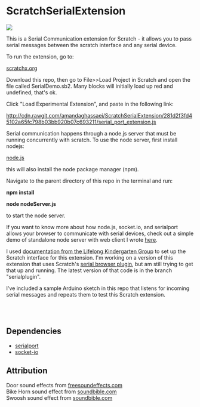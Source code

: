 # ScratchSerialExtension

<img src="https://github.com/amandaghassaei/ScratchSerialExtension/raw/master/screenshot.png" />

This is a Serial Communication extension for Scratch - it allows you to pass serial messages between the scratch interface and any serial device.

To run the extension, go to:

<a href="http://scratchx.org/#scratch" target="_blank">scratchx.org</a>

Download this repo, then go to File>>Load Project in Scratch and open the file called SerialDemo.sb2.
Many blocks will initially load up red and undefined, that's ok.

Click "Load Experimental Extension", and paste in the following link:

<a href="http://cdn.rawgit.com/amandaghassaei/ScratchSerialExtension/281d2f3fd45102a65fc798b03bb920b07c693211/serial_port_extension.js">
http://cdn.rawgit.com/amandaghassaei/ScratchSerialExtension/281d2f3fd45102a65fc798b03bb920b07c693211/serial_port_extension.js</a>

Serial communication happens through a node.js server that must be running concurrently with scratch.
To use the node server, first install nodejs:

<a href="https://nodejs.org/en/download/">node.js</a>

this will also install the node package manager (npm).

Navigate to the parent directory of this repo in the terminal and run:

**npm install**

**node nodeServer.js**

to start the node server.

If you want to know more about how node.js, socket.io, and serialport allows your browser to communicate with  serial devices, check out
a simple demo of standalone node server with web client I wrote <a href="https://github.com/amandaghassaei/NodeSerialPortBoilerplate">here</a>.

I used <a href="https://github.com/LLK/scratchx/wiki#adding-blocks">documentation from the Lifelong Kindergarten Group</a> to set up the Scratch interface for this extension.
I'm working on a version of this extension that uses Scratch's <a href="https://scratch.mit.edu/info/ext_download/">serial browser plugin</a>, but am still trying to get that up and running.
The latest version of that code is in the branch "serialplugin".

I've included a sample Arduino sketch in this repo that listens for incoming serial messages and repeats them to test
this Scratch extension.

<br/><br/>

## Dependencies
* [serialport](href="https://www.npmjs.com/package/serialport")
* [socket-io](href="https://www.npmjs.com/package/socket.io")

## Attribution

Door sound effects from <a href="https://www.freesoundeffects.com/">freesoundeffects.com</a><br/>
Bike Horn sound effect from <a href="http://soundbible.com/1446-Bike-Horn.html">soundbible.com</a><br/>
Swoosh sound effect from <a href="http://soundbible.com/706-Swoosh-3.html">soundbible.com</a>
